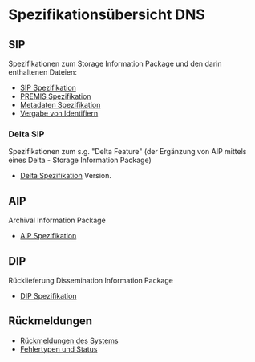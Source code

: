 # Spezifikationsübersicht DNS

## SIP 

Spezifikationen zum Storage Information Package und den darin enthaltenen Dateien: 

* [SIP Spezifikation](./specification_sip.de.md)
* [PREMIS Spezifikation](./specification_premis.md)
* [Metadaten Spezifikation](./specification_metadata.de.md)
* [Vergabe von Identifiern](./feature_identifier_assignment.md)

### Delta SIP

Spezifikationen zum s.g. "Delta Feature" (der Ergänzung von AIP mittels eines Delta - Storage Information Package)

* [Delta Spezifikation](./the_delta_feature.de.md) Version.

## AIP 

Archival Information Package 

* [AIP Spezifikation](./specification_aip.md) 

## DIP 

Rücklieferung Dissemination Information Package

* [DIP Spezifikation](./specification_dip.md) 

## Rückmeldungen 

* [Rückmeldungen des Systems](./feature_automated_queries.md)
* [Fehlertypen und Status](./administration-troubleshooting.de.md)
